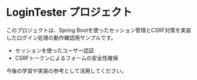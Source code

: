 # LoginTester プロジェクト

このプロジェクトは、Spring Bootを使ったセッション管理とCSRF対策を実装したログイン処理の動作確認用サンプルです。

- セッションを使ったユーザー認証
- CSRFトークンによるフォームの安全性確保

今後の学習や実装の参考として活用してください。